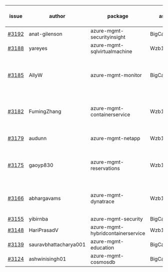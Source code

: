 | issue | author | package | assignee | bot advice | created date of issue | target release date | date from target |
| ------ | ------ | ------ | ------ | ------ | ------ | ------ | :-----: |
| [#3192](https://github.com/Azure/sdk-release-request/issues/3192) | anat-gilenson | azure-mgmt-securityinsight | BigCat20196 |  | 09-18 | 10-03 |  |
| [#3188](https://github.com/Azure/sdk-release-request/issues/3188) | yareyes | azure-mgmt-sqlvirtualmachine | Wzb123456789 |  | 09-16 | 09-23 |  |
| [#3185](https://github.com/Azure/sdk-release-request/issues/3185) | AllyW | azure-mgmt-monitor | BigCat20196 | close to release date.  Attention to inconsistent tag MultiAPI | 09-16 | 09-20 | 0 |
| [#3182](https://github.com/Azure/sdk-release-request/issues/3182) | FumingZhang | azure-mgmt-containerservice | Wzb123456789 | new issue. close to release date.  MultiAPI | 09-16 | 09-21 | 1 |
| [#3179](https://github.com/Azure/sdk-release-request/issues/3179) | audunn | azure-mgmt-netapp | Wzb123456789 | close to release date.  | 09-15 | 09-22 | 2 |
| [#3175](https://github.com/Azure/sdk-release-request/issues/3175) | gaoyp830 | azure-mgmt-reservations | Wzb123456789 | new comment. close to release date.  | 09-15 | 09-21 | 1 |
| [#3166](https://github.com/Azure/sdk-release-request/issues/3166) | abhargavams | azure-mgmt-dynatrace | Wzb123456789 | new comment. close to release date.  | 09-14 | 09-20 | 0 |
| [#3155](https://github.com/Azure/sdk-release-request/issues/3155) | yibirnba | azure-mgmt-security | BigCat20196 |  | 09-11 | 09-26 |  |
| [#3148](https://github.com/Azure/sdk-release-request/issues/3148) | HariPrasadV | azure-mgmt-hybridcontainerservice | Wzb123456789 |  | 09-07 | 10-11 |  |
| [#3139](https://github.com/Azure/sdk-release-request/issues/3139) | sauravbhattacharya001 | azure-mgmt-education | BigCat20196 |  | 09-02 | 10-17 |  |
| [#3124](https://github.com/Azure/sdk-release-request/issues/3124) | ashwinisingh01 | azure-mgmt-cosmosdb | BigCat20196 |  | 08-29 | 09-02 |  |
